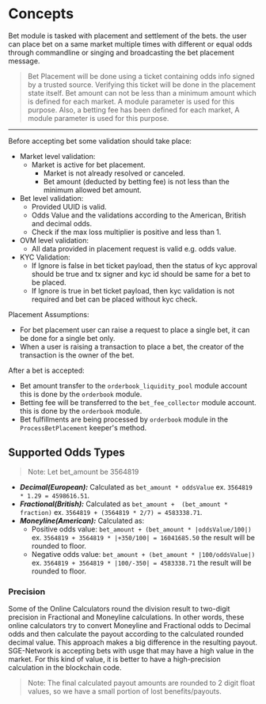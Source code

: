 # **Concepts**

Bet module is tasked with placement and settlement of the bets. the user can place bet on a same market multiple times with different or equal odds through commandline or singing and broadcasting the bet placement message.

> Bet Placement will be done using a ticket containing odds info signed by a trusted source. Verifying this ticket will be done in the placement state itself.
> Bet amount can not be less than a minimum amount which is defined for each market. A module parameter is used for this purpose.
> Also, a betting fee has been defined for each market, A module parameter is used for this purpose.

---

Before accepting bet some validation should take place:

- Market level validation:
  - Market is active for bet placement.
    - Market is not already resolved or canceled.
    - Bet amount (deducted by betting fee) is not less than the minimum allowed bet amount.
- Bet level validation:
  - Provided UUID is valid.
  - Odds Value and the validations according to the American, British and decimal odds.
  - Check if the max loss multiplier is positive and less than 1.
- OVM level validation:
  - All data provided in placement request is valid e.g. odds value.
- KYC Validation:
  - If Ignore is false in bet ticket payload, then the status of kyc approval should be true and tx signer and kyc id should be same for a bet to be placed.
  - If Ignore is true in bet ticket payload, then kyc validation is not required and bet can be placed without kyc check.

Placement Assumptions:

- For bet placement user can raise a request to place a single bet, it can be done for a single bet only.
- When a user is raising a transaction to place a bet, the creator of the transaction is the owner of the  bet.

After a bet is accepted:

- Bet amount transfer to the `orderbook_liquidity_pool` module account this is done by the `orderbook` module.
- Betting fee will be transferred to the `bet_fee_collector` module account. this is done by the `orderbook` module.
- Bet fulfillments are being processed by `orderbook` module in the `ProcessBetPlacement` keeper's method.

## Supported Odds Types

> Note: Let bet_amount be 3564819

- ***Decimal(European):*** Calculated as `bet_amount * oddsValue` ex. `3564819 * 1.29 = 4598616.51`.
- ***Fractional(British):*** Calculated as `bet_amount +  (bet_amount * fraction)` ex. `3564819 + (3564819 * 2/7) = 4583338.71`.
- ***Moneyline(American):*** Calculated as:
  - Positive odds value: `bet_amount + (bet_amount * |oddsValue/100|)` ex. `3564819 + 3564819 * |+350/100| = 16041685.50` the result will be rounded to floor.
  - Negative odds value: `bet_amount + (bet_amount * |100/oddsValue|)` ex. `3564819 + 3564819 * |100/-350| = 4583338.71` the result will be rounded to floor.

### Precision

Some of the Online Calculators round the division result to two-digit precision in Fractional and Moneyline calculations. In other words, these online calculators try to convert Moneyline and Fractional odds to Decimal odds and then calculate the payout according to the calculated rounded decimal value. This approach makes a big difference in the resulting payout. SGE-Network is accepting bets with usge that may have a high value in the market. For this kind of value, it is better to have a high-precision calculation in the blockchain code.

> Note: The final calculated payout amounts are rounded to 2 digit float values, so we have a small portion of lost benefits/payouts.
